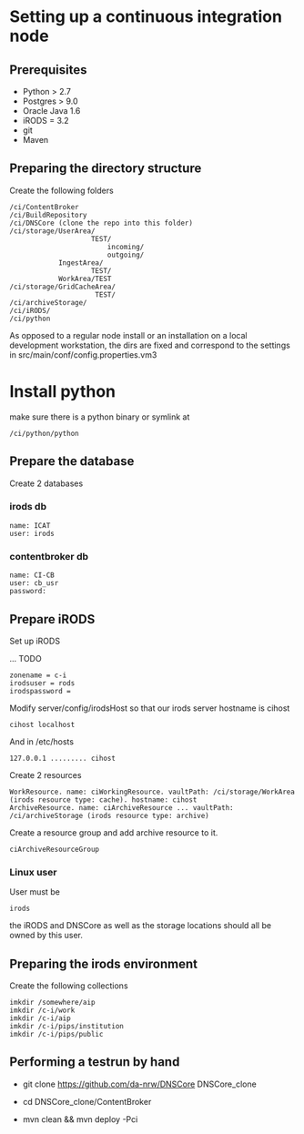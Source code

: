 # Setting up a continuous integration node

## Prerequisites

* Python > 2.7
* Postgres > 9.0
* Oracle Java 1.6
* iRODS = 3.2
* git
* Maven

## Preparing the directory structure

Create the following folders

    /ci/ContentBroker
    /ci/BuildRepository
    /ci/DNSCore (clone the repo into this folder)
    /ci/storage/UserArea/
                        TEST/
                            incoming/
                            outgoing/
                IngestArea/
                        TEST/
                WorkArea/TEST
    /ci/storage/GridCacheArea/
                         TEST/
    /ci/archiveStorage/
    /ci/iRODS/
    /ci/python
                         
As opposed to a regular node install or an installation on a local development workstation,
the dirs are fixed and correspond to the settings in src/main/conf/config.properties.vm3

# Install python

make sure there is a python binary or symlink at

    /ci/python/python

## Prepare the database

Create 2 databases

### irods db

    name: ICAT
    user: irods

### contentbroker db

    name: CI-CB
    user: cb_usr
    password: 

## Prepare iRODS

Set up iRODS

... TODO

    zonename = c-i
    irodsuser = rods
    irodspassword = 
    
Modify server/config/irodsHost so that our irods server hostname is cihost

    cihost localhost
    
And in /etc/hosts

    127.0.0.1 ......... cihost

Create 2 resources 

    WorkResource. name: ciWorkingResource. vaultPath: /ci/storage/WorkArea (irods resource type: cache). hostname: cihost
    ArchiveResource. name: ciArchiveResource ... vaultPath: /ci/archiveStorage (irods resource type: archive)

Create a resource group and add archive resource to it.

    ciArchiveResourceGroup 

### Linux user

User must be

    irods
    
the iRODS and DNSCore as well as the storage locations should all be owned by this user.

## Preparing the irods environment

Create the following collections

    imkdir /somewhere/aip
    imkdir /c-i/work
    imkdir /c-i/aip
    imkdir /c-i/pips/institution
    imkdir /c-i/pips/public




## Performing a testrun by hand

* git clone https://github.com/da-nrw/DNSCore DNSCore_clone

* cd DNSCore_clone/ContentBroker

* mvn clean && mvn deploy -Pci





